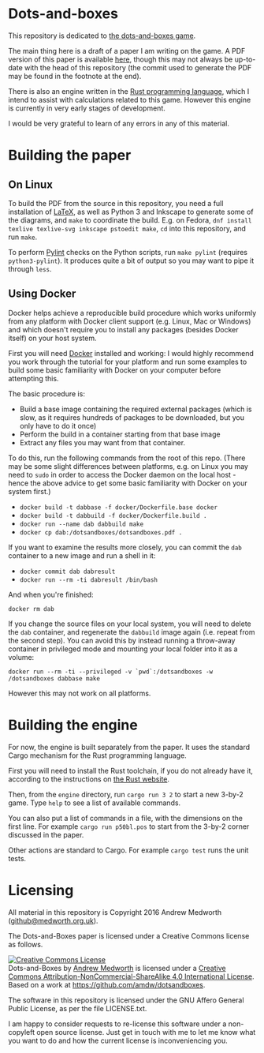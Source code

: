 # Dots-and-boxes

This repository is dedicated to [the dots-and-boxes
game](https://en.wikipedia.org/wiki/Dots_and_Boxes).

The main thing here is a draft of a paper I am writing on the game. A
PDF version of this paper is available
[here](https://drive.google.com/file/d/0B6taft2ONgxhaXRiNG4xbjhfOE0/view?usp=sharing),
though this may not always be up-to-date with the head of this
repository (the commit used to generate the PDF may be found in the
footnote at the end).

There is also an engine written in the [Rust programming
language](https://www.rust-lang.org/), which I intend to assist with
calculations related to this game. However this engine is currently in
very early stages of development.

I would be very grateful to learn of any errors in any of this
material.

# Building the paper

## On Linux

To build the PDF from the source in this repository, you need a full
installation of [LaTeX](http://latex-project.org/), as well as Python
3 and Inkscape to generate some of the diagrams, and `make` to
coordinate the build. E.g. on Fedora, `dnf install texlive texlive-svg
inkscape pstoedit make`, `cd` into this repository, and run
`make`.

To perform [Pylint](https://www.pylint.org/) checks on the Python
scripts, run `make pylint` (requires `python3-pylint`). It
produces quite a bit of output so you may want to pipe it through
`less`.

## Using Docker

Docker helps achieve a reproducible build procedure which works
uniformly from any platform with Docker client support (e.g. Linux,
Mac or Windows) and which doesn't require you to install any packages
(besides Docker itself) on your host system.

First you will need [Docker](https://docker.com/) installed and
working: I would highly recommend you work through the tutorial for
your platform and run some examples to build some basic familiarity
with Docker on your computer before attempting this.

The basic procedure is:

* Build a base image containing the required external packages (which
is slow, as it requires hundreds of packages to be downloaded, but you
only have to do it once)
* Perform the build in a container starting from that base image
* Extract any files you may want from that container.

To do this, run the following commands from the root of this repo.
(There may be some slight differences between platforms, e.g. on Linux
you may need to ```sudo``` in order to access the Docker daemon on the
local host - hence the above advice to get some basic familiarity with
Docker on your system first.)

* ```docker build -t dabbase -f docker/Dockerfile.base docker```
* ```docker build -t dabbuild -f docker/Dockerfile.build .```
* ```docker run --name dab dabbuild make```
* ```docker cp dab:/dotsandboxes/dotsandboxes.pdf .```

If you want to examine the results more closely, you can commit the
```dab``` container to a new image and run a shell in it:

* ```docker commit dab dabresult```
* ```docker run --rm -ti dabresult /bin/bash```

And when you're finished:

```docker rm dab```

If you change the source files on your local system, you will need to
delete the ```dab``` container, and regenerate the ```dabbuild```
image again (i.e. repeat from the second step). You can avoid this by
instead running a throw-away container in privileged mode and mounting
your local folder into it as a volume:

```docker run --rm -ti --privileged -v `pwd`:/dotsandboxes -w /dotsandboxes dabbase make```

However this may not work on all platforms.

# Building the engine

For now, the engine is built separately from the paper. It uses the
standard Cargo mechanism for the Rust programming language.

First you will need to install the Rust toolchain, if you do not
already have it, according to the instructions on [the Rust
website](https://www.rust-lang.org/).

Then, from the ```engine``` directory, run ```cargo run 3 2``` to
start a new 3-by-2 game. Type ```help``` to see a list of available
commands.

You can also put a list of commands in a file, with the dimensions on
the first line. For example ```cargo run p50bl.pos``` to start from
the 3-by-2 corner discussed in the paper.

Other actions are standard to Cargo. For example ```cargo test``` runs
the unit tests.

# Licensing

All material in this repository is Copyright 2016 Andrew Medworth
(github@medworth.org.uk).

The Dots-and-Boxes paper is licensed under a Creative Commons license
as follows.

<a rel="license" href="http://creativecommons.org/licenses/by-nc-sa/4.0/"><img alt="Creative Commons License" style="border-width:0" src="https://i.creativecommons.org/l/by-nc-sa/4.0/88x31.png" /></a><br /><span xmlns:dct="http://purl.org/dc/terms/" property="dct:title">Dots-and-Boxes</span> by <a xmlns:cc="http://creativecommons.org/ns#" href="https://github.com/amdw/dotsandboxes" property="cc:attributionName" rel="cc:attributionURL">Andrew Medworth</a> is licensed under a <a rel="license" href="http://creativecommons.org/licenses/by-nc-sa/4.0/">Creative Commons Attribution-NonCommercial-ShareAlike 4.0 International License</a>.<br />Based on a work at <a xmlns:dct="http://purl.org/dc/terms/" href="https://github.com/amdw/dotsandboxes" rel="dct:source">https://github.com/amdw/dotsandboxes</a>.

The software in this repository is licensed under the GNU Affero
General Public License, as per the file LICENSE.txt.

I am happy to consider requests to re-license this software under a
non-copyleft open source license. Just get in touch with me to let me
know what you want to do and how the current license is
inconveniencing you.

